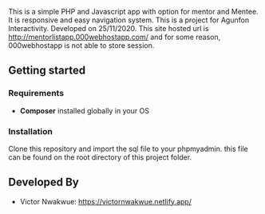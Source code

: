 This is a simple PHP and Javascript app with option for mentor and Mentee. It is responsive and easy navigation system. This is a project for Agunfon Interactivity. Developed on 25/11/2020. This site hosted url is http://mentorlistapp.000webhostapp.com/
and for some reason, 000webhostapp is not able to store session.

## Getting started

### Requirements

- **Composer** installed globally in your OS

### Installation

Clone this repository and import the sql file to your phpmyadmin. this file can be found on the root directory of this project folder.

## Developed By

- Victor Nwakwue: https://victornwakwue.netlify.app/
